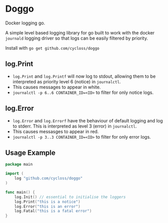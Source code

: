 # Doggo

Docker logging go.

A simple level based logging library for go built to work with the docker `journald` logging driver so that logs can be easily filtered by priority.

Install with `go get github.com/cycloss/doggo`

## log.Print

- `log.Print` and `log.Printf` will now log to stdout, allowing them to be interpreted as priority level 6 (notice) in `journalctl`.
- This causes messages to appear in white.
- `journalctl -p 6..6 CONTAINER_ID=<ID>` to filter for only notice logs.

## log.Error

- `log.Error` and `log.Errorf` have the behaviour of default logging and log to stderr. This is interpreted as level 3 (error) in `journalctl`.
- This causes messasges to appear in red.
- `journalctl -p 3..3 CONTAINER_ID=<ID>` to filter for only error logs.

## Usage Example

```go
package main

import (
    log "github.com/cycloss/doggo"
)

func main() {
    log.Init() // essential to initialise the loggers
    log.Print("this is a notice")
    log.Error("this is an error")
    log.Fatal("this is a fatal error")
}

```
